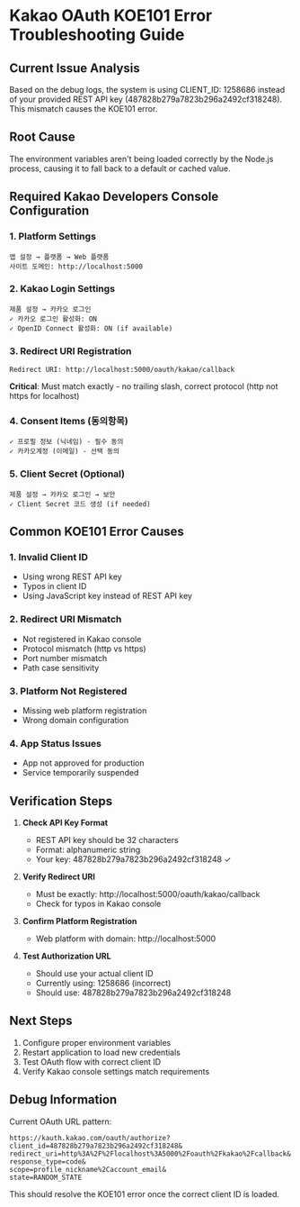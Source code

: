 # Kakao OAuth KOE101 Error Troubleshooting Guide

## Current Issue Analysis

Based on the debug logs, the system is using CLIENT_ID: 1258686 instead of your provided REST API key (487828b279a7823b296a2492cf318248). This mismatch causes the KOE101 error.

## Root Cause
The environment variables aren't being loaded correctly by the Node.js process, causing it to fall back to a default or cached value.

## Required Kakao Developers Console Configuration

### 1. Platform Settings
```
앱 설정 → 플랫폼 → Web 플랫폼
사이트 도메인: http://localhost:5000
```

### 2. Kakao Login Settings
```
제품 설정 → 카카오 로그인
✓ 카카오 로그인 활성화: ON
✓ OpenID Connect 활성화: ON (if available)
```

### 3. Redirect URI Registration
```
Redirect URI: http://localhost:5000/oauth/kakao/callback
```
**Critical**: Must match exactly - no trailing slash, correct protocol (http not https for localhost)

### 4. Consent Items (동의항목)
```
✓ 프로필 정보 (닉네임) - 필수 동의
✓ 카카오계정 (이메일) - 선택 동의
```

### 5. Client Secret (Optional)
```
제품 설정 → 카카오 로그인 → 보안
✓ Client Secret 코드 생성 (if needed)
```

## Common KOE101 Error Causes

### 1. Invalid Client ID
- Using wrong REST API key
- Typos in client ID
- Using JavaScript key instead of REST API key

### 2. Redirect URI Mismatch
- Not registered in Kakao console
- Protocol mismatch (http vs https)
- Port number mismatch
- Path case sensitivity

### 3. Platform Not Registered
- Missing web platform registration
- Wrong domain configuration

### 4. App Status Issues
- App not approved for production
- Service temporarily suspended

## Verification Steps

1. **Check API Key Format**
   - REST API key should be 32 characters
   - Format: alphanumeric string
   - Your key: 487828b279a7823b296a2492cf318248 ✓

2. **Verify Redirect URI**
   - Must be exactly: http://localhost:5000/oauth/kakao/callback
   - Check for typos in Kakao console

3. **Confirm Platform Registration**
   - Web platform with domain: http://localhost:5000

4. **Test Authorization URL**
   - Should use your actual client ID
   - Currently using: 1258686 (incorrect)
   - Should use: 487828b279a7823b296a2492cf318248

## Next Steps

1. Configure proper environment variables
2. Restart application to load new credentials
3. Test OAuth flow with correct client ID
4. Verify Kakao console settings match requirements

## Debug Information

Current OAuth URL pattern:
```
https://kauth.kakao.com/oauth/authorize?
client_id=487828b279a7823b296a2492cf318248&
redirect_uri=http%3A%2F%2Flocalhost%3A5000%2Foauth%2Fkakao%2Fcallback&
response_type=code&
scope=profile_nickname%2Caccount_email&
state=RANDOM_STATE
```

This should resolve the KOE101 error once the correct client ID is loaded.
